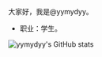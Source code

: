 大家好，我是@yymydyy。
- 职业：学生。
<!---
yymydyy/yymydyy is a ✨ special ✨ repository because its `README.md` (this file) appears on your GitHub profile.
You can click the Preview link to take a look at your changes.
--->
![yymydyy's GitHub stats](https://github-readme-stats.vercel.app/api?username=yymydyy)

